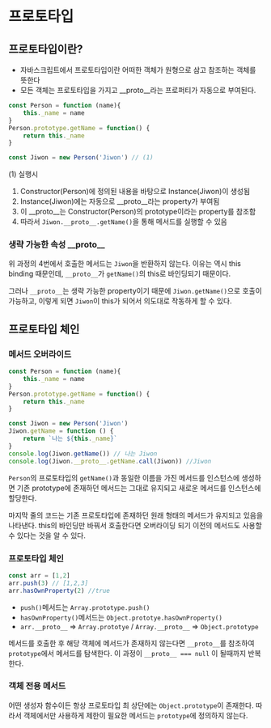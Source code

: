 # 프로토타입

## 프로토타입이란?
- 자바스크립트에서 프로토타입이란 어떠한 객체가 원형으로 삼고 참조하는 객체를 뜻한다
- 모든 객체는 프로토타입을 가지고 __proto__라는 프로퍼티가 자동으로 부여된다.

```javascript
const Person = function (name){
	this._name = name
}	
Person.prototype.getName = function() {
	return this._name
}

const Jiwon = new Person('Jiwon') // (1)
```
(1) 실행시

1. Constructor(Person)에 정의된 내용을 바탕으로 Instance(Jiwon)이 생성됨
2. Instance(Jiwon)에는 자동으로 __proto__라는 property가 부여됨
3. 이 __proto__는 Constructor(Person)의 prototype이라는 property를 참조함
4. 따라서 `Jiwon.__proto__.getName()`을 통해 메서드를 실행할 수 있음

### 생략 가능한 속성 \_\_proto__
위 과정의 4번에서 호출한 메서드는 `Jiwon`을 반환하지 않는다. 이유는 역시 this binding 때문인데, `__proto__`가 `getName()`의 this로 바인딩되기 때문이다. 

그러나 `__proto__`는 생략 가능한 property이기 때문에 `Jiwon.getName()`으로 호출이 가능하고, 이렇게 되면 `Jiwon`이 this가 되어서 의도대로 작동하게 할 수 있다.

## 프로토타입 체인

### 메서드 오버라이드

```javascript
const Person = function (name){
	this._name = name
}	
Person.prototype.getName = function() {
	return this._name
}

const Jiwon = new Person('Jiwon')
Jiwon.getName = function () {
	return `나는 ${this._name}`
}
console.log(Jiwon.getName()) // 나는 Jiwon
console.log(Jiwon.__proto__.getName.call(Jiwon)) //Jiwon
```
`Person`의 프로토타입의 `getName()`과 동일한 이름을 가진 메서드를 인스턴스에 생성하면 기존 prototype에 존재하던 메서드는 그대로 유지되고 새로운 메서드를 인스턴스에 할당한다. 

마지막 줄의 코드는 기존 프로토타입에 존재하던 원래 형태의 메서드가 유지되고 있음을 나타낸다. this의 바인딩만 바꿔서 호출한다면 오버라이딩 되기 이전의 메서드도 사용할 수 있다는 것을 알 수 있다.

### 프로토타입 체인

```javascript
const arr = [1,2]
arr.push(3) // [1,2,3]
arr.hasOwnProperty(2) //true
```
- `push()`메서드는 `Array.prototype.push()`
- `hasOwnProperty()`메서드는 `Object.prototye.hasOwnProperty()`
- `arr.__proto__` => `Array.prototye`  / `Array.__proto__` => `Object.prototype`

메서드를 호출한 후 해당 객체에 메서드가 존재하지 않는다면 `__proto__`를 참조하여  `prototype`에서 메서드를 탐색한다. 이 과정이 `__proto__ === null` 이 될때까지 반복한다.

### 객체 전용 메서드
어떤 생성자 함수이든 항상 프로토타입 최 상단에는 `Object.prototype`이 존재한다. 따라서 객체에서만 사용하게 제한이 필요한 메서드는 `prototype`에 정의하지 않는다. 
